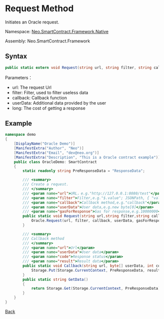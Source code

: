 # Request Method

Initiates an Oracle request.

Namespace: [Neo.SmartContract.Framework.Native](../../Neo.SmartContract.Framework.Native.md)

Assembly: Neo.SmartContract.Framework

## Syntax

```c#
public static extern void Request(string url, string filter, string callback, object userData, long gasForResponse);
```

Parameters：

- url: The request Url
- filter: Filter, used to filter useless data
- callback: Callback function
- userData: Additional data provided by the user
- long: The cost of getting a response

## Example

```c#
namespace demo
{
    [DisplayName("Oracle Demo")]
    [ManifestExtra("Author", "Neo")]
    [ManifestExtra("Email", "dev@neo.org")]
    [ManifestExtra("Description", "This is a Oracle contract example")]
    public class OracleDemo: SmartContract
    {
        static readonly string PreResponseData = "ResponseData";

        /// <summary>
        /// Create a request.
        /// </summary>
        /// <param name="url">URL，e.g."http://127.0.0.1:8080/test"</param>
        /// <param name="filter">Filter,e.g."$.value"; JSONPath, { "value": "hello world" }</param>
        /// <param name="callback">Callback method,e.g."callback"</param>
        /// <param name="userData">User data,e.g.new byte[0]</param>
        /// <param name="gasForResponse">Gas for response,e.g.10000000</param>
        public static void Request(string url,string filter,string callback,byte[] userData,long gasForResponse) {
            Oracle.Request(url, filter, callback, userData, gasForResponse);
        }

        /// <summary>
        /// Callback method
        /// </summary>
        /// <param name="url">Url</param>
        /// <param name="userData">User data</param>
        /// <param name="code">Response status</param>
        /// <param name="result">Result data</param>
        public static void Callback(string url, byte[] userData, int code, byte[] result) {
            Storage.Put(Storage.CurrentContext, PreResponseData, result.ToByteString());
        }
        public static string GetData()
        {
            return Storage.Get(Storage.CurrentContext, PreResponseData);
        }
    }
}
```

[Back](../Oracle.md)